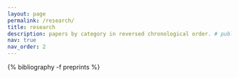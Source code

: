 ```yaml
---
layout: page
permalink: /research/
title: research
description: papers by category in reversed chronological order. # publications by categories in reversed chronological order. generated by jekyll-scholar.
nav: true
nav_order: 2
---
```


<!-- _pages/publications.md -->

<!-- Bibsearch Feature -->

<!-- {% include bib_search.liquid %} -->

<div class="publications">

<!-- {% bibliography %} -->

{% bibliography -f preprints %}

</div>
